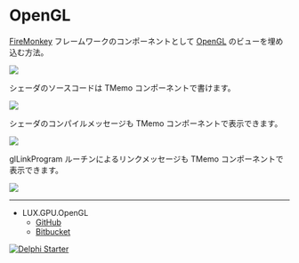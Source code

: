 # OpenGL
[FireMonkey](https://www.wikiwand.com/en/FireMonkey) フレームワークのコンポーネントとして [OpenGL](https://www.wikiwand.com/ja/OpenGL) のビューを埋め込む方法。


![](https://github.com/LUXOPHIA/OpenGL/raw/master/--------/_SCREENSHOT/OpenGL-View.png)

シェーダのソースコードは TMemo コンポーネントで書けます。

![](https://github.com/LUXOPHIA/OpenGL/raw/master/--------/_SCREENSHOT/OpenGL-Shader-Source.png)

シェーダのコンパイルメッセージも TMemo コンポーネントで表示できます。

![](https://github.com/LUXOPHIA/OpenGL/raw/master/--------/_SCREENSHOT/OpenGL-Shader-Error.png)

glLinkProgram ルーチンによるリンクメッセージも TMemo コンポーネントで表示できます。

![](https://github.com/LUXOPHIA/OpenGL/raw/master/--------/_SCREENSHOT/OpenGL-Program.png)

----
* LUX.GPU.OpenGL
    * [GitHub](https://github.com/LUXOPHIA/LUX.GPU.OpenGL)
    * [Bitbucket](https://bitbucket.org/LUXOPHIA/lux.gpu.opengl)

[![Delphi Starter](http://img.en25.com/EloquaImages/clients/Embarcadero/%7B063f1eec-64a6-4c19-840f-9b59d407c914%7D_dx-starter-bn159.png)](https://www.embarcadero.com/jp/products/delphi/starter)
